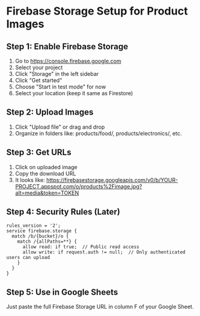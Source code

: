 # Firebase Storage Setup for Product Images

## Step 1: Enable Firebase Storage
1. Go to https://console.firebase.google.com
2. Select your project
3. Click "Storage" in the left sidebar
4. Click "Get started"
5. Choose "Start in test mode" for now
6. Select your location (keep it same as Firestore)

## Step 2: Upload Images
1. Click "Upload file" or drag and drop
2. Organize in folders like: products/food/, products/electronics/, etc.

## Step 3: Get URLs
1. Click on uploaded image
2. Copy the download URL
3. It looks like: https://firebasestorage.googleapis.com/v0/b/YOUR-PROJECT.appspot.com/o/products%2Fimage.jpg?alt=media&token=TOKEN

## Step 4: Security Rules (Later)
```
rules_version = '2';
service firebase.storage {
  match /b/{bucket}/o {
    match /{allPaths=**} {
      allow read: if true;  // Public read access
      allow write: if request.auth != null;  // Only authenticated users can upload
    }
  }
}
```

## Step 5: Use in Google Sheets
Just paste the full Firebase Storage URL in column F of your Google Sheet.